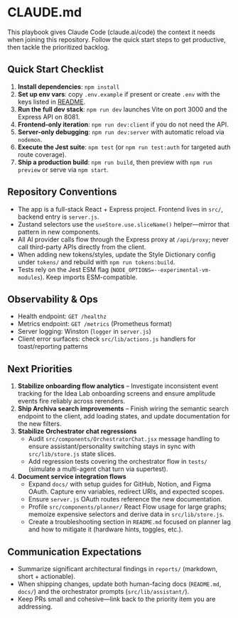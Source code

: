 # CLAUDE.md

This playbook gives Claude Code (claude.ai/code) the context it needs when joining this repository. Follow the quick start steps to get productive, then tackle the prioritized backlog.

## Quick Start Checklist
1. **Install dependencies**: `npm install`
2. **Set up env vars**: copy `.env.example` if present or create `.env` with the keys listed in [README](README.md#environment-setup).
3. **Run the full dev stack**: `npm run dev` launches Vite on port 3000 and the Express API on 8081.
4. **Frontend-only iteration**: `npm run dev:client` if you do not need the API.
5. **Server-only debugging**: `npm run dev:server` with automatic reload via `nodemon`.
6. **Execute the Jest suite**: `npm test` (or `npm run test:auth` for targeted auth route coverage).
7. **Ship a production build**: `npm run build`, then preview with `npm run preview` or serve via `npm start`.

## Repository Conventions
- The app is a full-stack React + Express project. Frontend lives in `src/`, backend entry is `server.js`.
- Zustand selectors use the `useStore.use.sliceName()` helper—mirror that pattern in new components.
- All AI provider calls flow through the Express proxy at `/api/proxy`; never call third-party APIs directly from the client.
- When adding new tokens/styles, update the Style Dictionary config under `tokens/` and rebuild with `npm run tokens:build`.
- Tests rely on the Jest ESM flag (`NODE_OPTIONS=--experimental-vm-modules`). Keep imports ESM-compatible.

## Observability & Ops
- Health endpoint: `GET /healthz`
- Metrics endpoint: `GET /metrics` (Prometheus format)
- Server logging: Winston (`logger` in `server.js`)
- Client error surfaces: check `src/lib/actions.js` handlers for toast/reporting patterns

## Next Priorities

1. **Stabilize onboarding flow analytics** – Investigate inconsistent event tracking for the Idea Lab onboarding screens and ensure amplitude events fire reliably across rerenders.
2. **Ship Archiva search improvements** – Finish wiring the semantic search endpoint to the client, add loading states, and update documentation for the new filters.
3. **Stabilize Orchestrator chat regressions**
   - Audit `src/components/OrchestratorChat.jsx` message handling to ensure assistant/personality switching stays in sync with `src/lib/store.js` state slices.
   - Add regression tests covering the orchestrator flow in `tests/` (simulate a multi-agent chat turn via supertest).
4. **Document service integration flows**
   - Expand `docs/` with setup guides for GitHub, Notion, and Figma OAuth. Capture env variables, redirect URIs, and expected scopes.
   - Ensure `server.js` OAuth routes reference the new documentation.
   - Profile `src/components/planner/` React Flow usage for large graphs; memoize expensive selectors and derive data in `src/lib/store.js`.
   - Create a troubleshooting section in `README.md` focused on planner lag and how to mitigate it (hardware hints, toggles, etc.).

## Communication Expectations
- Summarize significant architectural findings in `reports/` (markdown, short + actionable).
- When shipping changes, update both human-facing docs (`README.md`, `docs/`) and the orchestrator prompts (`src/lib/assistant/`).
- Keep PRs small and cohesive—link back to the priority item you are addressing.
